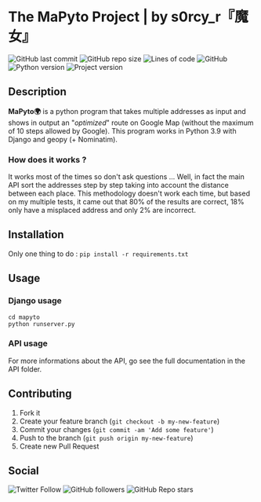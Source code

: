 # The MaPyto Project | by s0rcy_r『魔女』

![GitHub last commit](https://img.shields.io/github/last-commit/s0rcy-r/mapyto?style=for-the-badge)
![GitHub repo size](https://img.shields.io/github/repo-size/s0rcy-r/mapyto?style=for-the-badge)
![Lines of code](https://img.shields.io/tokei/lines/github/s0rcy-r/mapyto?style=for-the-badge)
![GitHub](https://img.shields.io/github/license/s0rcy-r/mapyto?style=for-the-badge)
![Python version](https://img.shields.io/badge/Python-v3.9-red?style=for-the-badge)
![Project version](https://img.shields.io/badge/Project%20version-v1.0.0-orange?style=for-the-badge)

## Description

**MaPyto:earth_africa:** is a python program that takes multiple addresses as input and shows in output an "*optimized*" route on Google Map (without the maximum of 10 steps allowed by Google).
This program works in Python 3.9 with Django and geopy (+ Nominatim).

### How does it works ?

It works most of the times so don't ask questions ...
Well, in fact the main API sort the addresses step by step taking into account the distance between each place. This methodology doesn't work each time, but based on my multiple tests, it came out that 80% of the results are correct,
18% only have a misplaced address and only 2% are incorrect.

## Installation
Only one thing to do :
```pip install -r requirements.txt```

## Usage

### Django usage

```
cd mapyto
python runserver.py
```

### API usage
For more informations about the API, go see the full documentation in the API folder.

## Contributing

1. Fork it
2. Create your feature branch (`git checkout -b my-new-feature`)
3. Commit your changes (`git commit -am 'Add some feature'`)
4. Push to the branch (`git push origin my-new-feature`)
5. Create new Pull Request

## Social

![Twitter Follow](https://img.shields.io/twitter/follow/s0rcy_r?style=social)
![GitHub followers](https://img.shields.io/github/followers/s0rcy-r?label=Follow%20me&style=social)
![GitHub Repo stars](https://img.shields.io/github/stars/s0rcy-r/mapyto?style=social)
